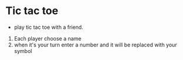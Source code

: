 # Tic tac toe
* play tic tac toe with a friend.
1. Each player choose a name
2. when it's your turn enter a number and it will be replaced with your symbol
